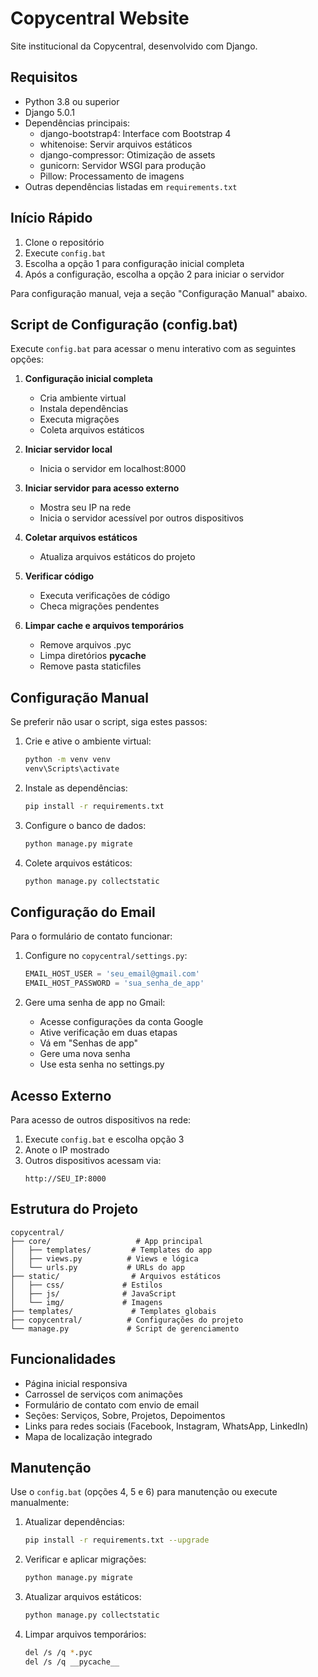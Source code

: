 # Copycentral Website

Site institucional da Copycentral, desenvolvido com Django.

## Requisitos

- Python 3.8 ou superior
- Django 5.0.1
- Dependências principais:
  - django-bootstrap4: Interface com Bootstrap 4
  - whitenoise: Servir arquivos estáticos
  - django-compressor: Otimização de assets
  - gunicorn: Servidor WSGI para produção
  - Pillow: Processamento de imagens
- Outras dependências listadas em `requirements.txt`

## Início Rápido

1. Clone o repositório
2. Execute `config.bat`
3. Escolha a opção 1 para configuração inicial completa
4. Após a configuração, escolha a opção 2 para iniciar o servidor

Para configuração manual, veja a seção "Configuração Manual" abaixo.

## Script de Configuração (config.bat)

Execute `config.bat` para acessar o menu interativo com as seguintes opções:

1. **Configuração inicial completa**
   - Cria ambiente virtual
   - Instala dependências
   - Executa migrações
   - Coleta arquivos estáticos

2. **Iniciar servidor local**
   - Inicia o servidor em localhost:8000

3. **Iniciar servidor para acesso externo**
   - Mostra seu IP na rede
   - Inicia o servidor acessível por outros dispositivos

4. **Coletar arquivos estáticos**
   - Atualiza arquivos estáticos do projeto

5. **Verificar código**
   - Executa verificações de código
   - Checa migrações pendentes

6. **Limpar cache e arquivos temporários**
   - Remove arquivos .pyc
   - Limpa diretórios __pycache__
   - Remove pasta staticfiles

## Configuração Manual

Se preferir não usar o script, siga estes passos:

1. Crie e ative o ambiente virtual:
   ```bash
   python -m venv venv
   venv\Scripts\activate
   ```

2. Instale as dependências:
   ```bash
   pip install -r requirements.txt
   ```

3. Configure o banco de dados:
   ```bash
   python manage.py migrate
   ```

4. Colete arquivos estáticos:
   ```bash
   python manage.py collectstatic
   ```

## Configuração do Email

Para o formulário de contato funcionar:

1. Configure no `copycentral/settings.py`:
   ```python
   EMAIL_HOST_USER = 'seu_email@gmail.com'
   EMAIL_HOST_PASSWORD = 'sua_senha_de_app'
   ```

2. Gere uma senha de app no Gmail:
   - Acesse configurações da conta Google
   - Ative verificação em duas etapas
   - Vá em "Senhas de app"
   - Gere uma nova senha
   - Use esta senha no settings.py

## Acesso Externo

Para acesso de outros dispositivos na rede:

1. Execute `config.bat` e escolha opção 3
2. Anote o IP mostrado
3. Outros dispositivos acessam via:
   ```
   http://SEU_IP:8000
   ```

## Estrutura do Projeto

```
copycentral/
├── core/                   # App principal
│   ├── templates/         # Templates do app
│   ├── views.py          # Views e lógica
│   └── urls.py           # URLs do app
├── static/                # Arquivos estáticos
│   ├── css/             # Estilos
│   ├── js/              # JavaScript
│   └── img/             # Imagens
├── templates/             # Templates globais
├── copycentral/          # Configurações do projeto
└── manage.py             # Script de gerenciamento
```

## Funcionalidades

- Página inicial responsiva
- Carrossel de serviços com animações
- Formulário de contato com envio de email
- Seções: Serviços, Sobre, Projetos, Depoimentos
- Links para redes sociais (Facebook, Instagram, WhatsApp, LinkedIn)
- Mapa de localização integrado

## Manutenção

Use o `config.bat` (opções 4, 5 e 6) para manutenção ou execute manualmente:

1. Atualizar dependências:
   ```bash
   pip install -r requirements.txt --upgrade
   ```

2. Verificar e aplicar migrações:
   ```bash
   python manage.py migrate
   ```

3. Atualizar arquivos estáticos:
   ```bash
   python manage.py collectstatic
   ```

4. Limpar arquivos temporários:
   ```bash
   del /s /q *.pyc
   del /s /q __pycache__
   ```

